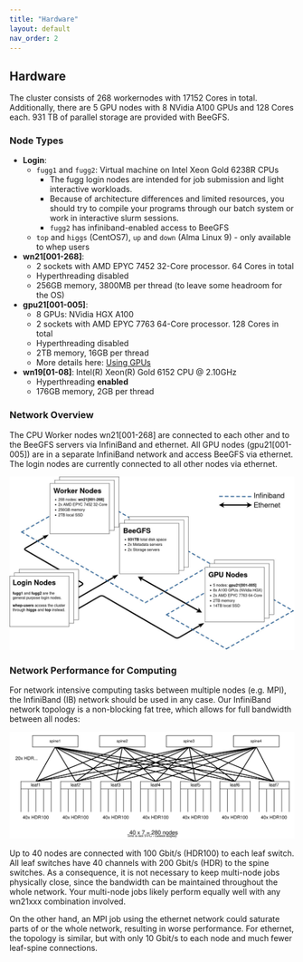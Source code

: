 ```yaml
---
title: "Hardware"
layout: default
nav_order: 2
---
```


## Hardware
The cluster consists of 268 workernodes with 17152 Cores in total.
Additionally, there are 5 GPU nodes with 8 NVidia A100 GPUs and 128 Cores each.
931 TB of parallel storage are provided with BeeGFS.


### Node Types
- **Login**: 
  - `fugg1` and `fugg2`: Virtual machine on Intel Xeon Gold 6238R CPUs
    - The fugg login nodes are intended for job submission and light interactive workloads.
    - Because of architecture differences and limited resources, you should try to compile your programs through our batch system or work in interactive slurm sessions.
    - `fugg2` has infiniband-enabled access to BeeGFS
  - `top` and `higgs` (CentOS7), `up` and `down` (Alma Linux 9) - only available to whep users
- **wn21[001-268]**: 
  - 2 sockets with AMD EPYC 7452 32-Core processor. 64 Cores in total
  - Hyperthreading disabled
  - 256GB memory, 3800MB per thread (to leave some headroom for the OS)
- **gpu21[001-005]**:
  - 8 GPUs: NVidia HGX A100
  - 2 sockets with AMD EPYC 7763 64-Core processor. 128 Cores in total
  - Hyperthreading disabled
  - 2TB memory, 16GB per thread
  - More details here: [Using GPUs](slurm/gpu)
- **wn19[01-08]**: Intel(R) Xeon(R) Gold 6152 CPU @ 2.10GHz
  - Hyperthreading **enabled**
  - 176GB memory, 2GB per thread


### Network Overview
The CPU Worker nodes wn21[001-268] are connected to each other and to the BeeGFS servers via InfiniBand and ethernet.
All GPU nodes (gpu21[001-005]) are in a separate InfiniBand network and access BeeGFS via ethernet.
The login nodes are currently connected to all other nodes via ethernet.

[![Hardware and network layout of PLEIADES](assets/img/pleiades_layout.jpg)](assets/img/pleiades_layout.jpg)

### Network Performance for Computing
For network intensive computing tasks between multiple nodes (e.g. MPI), the InfiniBand (IB) network should be used in any case.
Our InfiniBand network topology is a non-blocking fat tree, which allows for full bandwidth between all nodes:

[![InfiniBand network topology](assets/img/infiniband_fattree.svg)](assets/img/infiniband_fattree.svg)

Up to 40 nodes are connected with 100 Gbit/s (HDR100) to each leaf switch.
All leaf switches have 40 channels with 200 Gbit/s (HDR) to the spine switches.
As a consequence, it is not necessary to keep multi-node jobs physically close, since the bandwidth can be maintained throughout the whole network.
Your multi-node jobs likely perform equally well with any wn21xxx combination involved.

On the other hand, an MPI job using the ethernet network could saturate parts of or the whole network, resulting in worse performance.
For ethernet, the topology is similar, but with only 10 Gbit/s to each node and much fewer leaf-spine connections.
